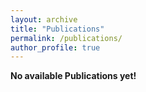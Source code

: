 ```yaml
---
layout: archive
title: "Publications"
permalink: /publications/
author_profile: true
---
```


<strong>No available Publications yet!</strong>
